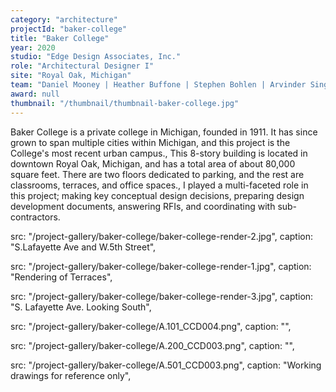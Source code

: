 ```yaml
---
category: "architecture"
projectId: "baker-college"
title: "Baker College"
year: 2020
studio: "Edge Design Associates, Inc."
role: "Architectural Designer I"
site: "Royal Oak, Michigan"
team: "Daniel Mooney | Heather Buffone | Stephen Bohlen | Arvinder Singh"
award: null
thumbnail: "/thumbnail/thumbnail-baker-college.jpg"
---
```


Baker College is a private college in Michigan, founded in 1911. It has since grown to span multiple cities within Michigan, and this project is the College's most recent urban campus.,
This 8-story building is located in downtown Royal Oak, Michigan, and has a total area of about 80,000 square feet. There are two floors dedicated to parking, and the rest are classrooms, terraces, and office spaces.,
I played a multi-faceted role in this project; making key conceptual design decisions, preparing design development documents, answering RFIs, and coordinating with sub-contractors.

src: "/project-gallery/baker-college/baker-college-render-2.jpg",
caption: "S.Lafayette Ave and W.5th Street",


src: "/project-gallery/baker-college/baker-college-render-1.jpg",
caption: "Rendering of Terraces",


src: "/project-gallery/baker-college/baker-college-render-3.jpg",
caption: "S. Lafayette Ave. Looking South",


src: "/project-gallery/baker-college/A.101_CCD004.png",
caption: "",


src: "/project-gallery/baker-college/A.200_CCD003.png",
caption: "",


src: "/project-gallery/baker-college/A.501_CCD003.png",
caption: "Working drawings for reference only",
